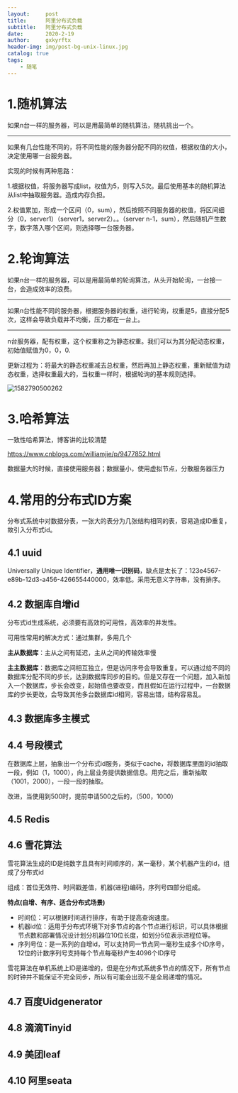 ```yaml
---
layout:     post
title:      阿里分布式负载
subtitle:   阿里分布式负载
date:       2020-2-19
author:     gxkyrftx
header-img: img/post-bg-unix-linux.jpg
catalog: true
tags:
    - 随笔
---
```

# 1.随机算法

如果n台一样的服务器，可以是用最简单的随机算法，随机挑出一个。

---

如果有几台性能不同的，将不同性能的服务器分配不同的权值，根据权值的大小，决定使用哪一台服务器。

实现的时候有两种思路：

1.根据权值，将服务器写成list，权值为5，则写入5次。最后使用基本的随机算法从list中抽取服务器。造成内存负担。

2.权值累加，形成一个区间（0，sum），然后按照不同服务器的权值，将区间细分（0，server1）（server1，server2）。。（server n-1，sum），然后随机产生数字，数字落入哪个区间，则选择哪一台服务器。

# 2.轮询算法

如果n台一样的服务器，可以是用最简单的轮询算法，从头开始轮询，一台接一台，会造成效率的浪费。

---

如果n台性能不同的服务器，根据服务器的权重，进行轮询，权重是5，直接分配5次，这样会导致负载并不均衡，压力都在一台上。

---

n台服务器，配有权重，这个权重称之为静态权重。我们可以为其分配动态权重，初始值赋值为0，0，0.

更新过程为：将最大的静态权重减去总权重，然后再加上静态权重，重新赋值为动态权重，选择权重最大的，当权重一样时，根据轮询的基本规则选择。



![1582790500262](D:\笔记\阿里分布式负载\1.png)

# 3.哈希算法

一致性哈希算法，博客讲的比较清楚

https://www.cnblogs.com/williamjie/p/9477852.html

数据量大的时候，直接使用服务器；数据量小，使用虚拟节点，分散服务器压力

# 4.常用的分布式ID方案

分布式系统中对数据分表，一张大的表分为几张结构相同的表，容易造成ID重复，故引入分布式id。

## 4.1 uuid

Universally Unique Identifier，**通用唯一识别码**，缺点是太长了：123e4567-e89b-12d3-a456-426655440000，效率低。采用无意义字符串，没有排序。

## 4.2 数据库自增id

分布式id生成系统，必须要有高效的可用性，高效率的并发性。

可用性常用的解决方式：通过集群，多用几个

**主从数据库**：主从之间有延迟，主从之间的传输效率慢

**主主数据库**：数据库之间相互独立，但是访问序号会导致重复。可以通过给不同的数据库分配不同的步长，达到数据库同步的目的。但是又存在一个问题，加入新加入一个数据库，步长会改变，起始值也要改变，而且假如在运行过程中，一台数据库的步长更改，会导致其他多台数据库id相同，容易出错，结构容易乱。

## 4.3 数据库多主模式

## 4.4 号段模式

在数据库上层，抽象出一个分布式id服务，类似于cache，将数据库里面的id抽取一段，例如（1，1000），向上层业务提供数据信息。用完之后，重新抽取（1001，2000），一段一段的抽取。

改进，当使用到500时，提前申请500之后的，（500，1000）

## 4.5 Redis

## 4.6 雪花算法

雪花算法生成的ID是纯数字且具有时间顺序的，某一毫秒，某个机器产生的id，组成了分布式id

组成：首位无效符、时间戳差值，机器(进程)编码，序列号四部分组成。

**特点(自增、有序、适合分布式场景)**

- 时间位：可以根据时间进行排序，有助于提高查询速度。
- 机器id位：适用于分布式环境下对多节点的各个节点进行标识，可以具体根据节点数和部署情况设计划分机器位10位长度，如划分5位表示进程位等。
- 序列号位：是一系列的自增id，可以支持同一节点同一毫秒生成多个ID序号，12位的计数序列号支持每个节点每毫秒产生4096个ID序号

雪花算法在单机系统上ID是递增的，但是在分布式系统多节点的情况下，所有节点的时钟并不能保证不完全同步，所以有可能会出现不是全局递增的情况。

## 4.7 百度Uidgenerator

## 4.8 滴滴Tinyid

## 4.9 美团leaf

## 4.10 阿里seata

